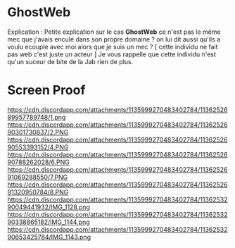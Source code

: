 # GhostWeb

Explication : Petite explication sur le cas **GhostWeb**
ce n'est pas le même mec que j'avais enculé dans son propre domaine ? on lui dit aussi qu'ils a voulu ecouple avec moi alors que je suis un mec ?
[ cette individu ne fait pas web c'est juste un acteur ] Je vous rappelle que cette individu n'est qu'un suceur de bite de la Jab rien de plus.

# Screen Proof
https://cdn.discordapp.com/attachments/1135999270483402784/1136252689957789748/1.png
https://cdn.discordapp.com/attachments/1135999270483402784/1136252690301730837/2.PNG
https://cdn.discordapp.com/attachments/1135999270483402784/1136252690553393152/4.PNG
https://cdn.discordapp.com/attachments/1135999270483402784/1136252690788262028/6.PNG
https://cdn.discordapp.com/attachments/1135999270483402784/1136252691069288550/7.PNG
https://cdn.discordapp.com/attachments/1135999270483402784/1136252691320950784/8.PNG
https://cdn.discordapp.com/attachments/1135999270483402784/1136253290049441932/IMG_1128.png
https://cdn.discordapp.com/attachments/1135999270483402784/1136253290338865182/IMG_1144.png
https://cdn.discordapp.com/attachments/1135999270483402784/1136253290653425784/IMG_1143.png
